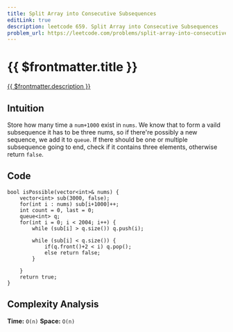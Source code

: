 ```yaml
---
title: Split Array into Consecutive Subsequences
editLink: true
description: leetcode 659. Split Array into Consecutive Subsequences
problem_url: https://leetcode.com/problems/split-array-into-consecutive-subsequences/
---
```


# {{ $frontmatter.title }}

<a href="{{ $frontmatter.problem_url }}" target="_blank" rel="noopener noreferrer">{{ $frontmatter.description }}</a>

## Intuition
Store how many time a `num+1000` exist in `nums`.
We know that to form a vaild subsequence it has to be three nums, so if  there're possibly a new sequence, we add it to `queue`. If there should be one or multiple subsequence going to end, check if it contains three elements, otherwise return `false`.

## Code

```
bool isPossible(vector<int>& nums) {
	vector<int> sub(3000, false);
	for(int i : nums) sub[i+1000]++;
	int count = 0, last = 0;
	queue<int> q;
	for(int i = 0; i < 2004; i++) {
		while (sub[i] > q.size()) q.push(i);

		while (sub[i] < q.size()) {
			if(q.front()+2 < i) q.pop();
			else return false;
		}

	}
	return true;
}
```

## Complexity Analysis

**Time:** `O(n)`
**Space:** `O(n)`
